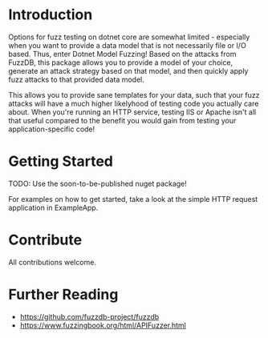 # Introduction 
Options for fuzz testing on dotnet core are somewhat limited - especially when you want to provide a data model that is not necessarily file or I/O based. Thus, enter Dotnet Model Fuzzing! Based on the attacks from FuzzDB, this package allows you to provide a model of your choice, generate an attack strategy based on that model, and then quickly apply fuzz attacks to that provided data model.

This allows you to provide sane templates for your data, such that your fuzz attacks will have a much higher likelyhood of testing code you actually care about. When you're running an HTTP service, testing IIS or Apache isn't all that useful compared to the benefit you would gain from testing your application-specific code!

# Getting Started
TODO: Use the soon-to-be-published nuget package!

For examples on how to get started, take a look at the simple HTTP request application in ExampleApp.

# Contribute
All contributions welcome. 

# Further Reading
* https://github.com/fuzzdb-project/fuzzdb
* https://www.fuzzingbook.org/html/APIFuzzer.html
